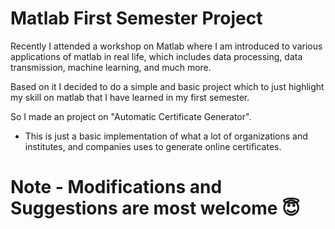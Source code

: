# Matlab First Semester Project

Recently I attended a workshop on Matlab where I am introduced to various applications of matlab in real life, which includes data processing, data transmission, machine learning, and much more.

Based on it I decided to do a simple and basic project which to just highlight my skill on matlab that I have learned in my first semester.

So I made an project on "Automatic Certificate Generator".


- This is just a basic implementation of what a lot of organizations and institutes, and companies uses to generate online certificates.


# Note - Modifications and Suggestions are most welcome :innocent:
